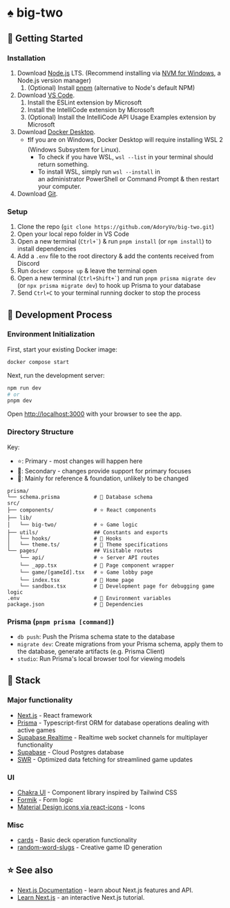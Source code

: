 # ♠️ big-two

## 🚀 Getting Started

### Installation

1. Download [Node.js](https://nodejs.org/en/) LTS. (Recommend installing via [NVM for Windows](https://github.com/coreybutler/nvm-windows), a Node.js version manager)
    1. (Optional) Install [pnpm](https://pnpm.io/installation#using-corepack) (alternative to Node's default NPM)
2. Download [VS Code](https://code.visualstudio.com/).
    1. Install the ESLint extension by Microsoft
    2. Install the IntelliCode extension by Microsoft
    3. (Optional) Install the IntelliCode API Usage Examples extension by Microsoft
3. Download [Docker Desktop](https://www.docker.com/products/docker-desktop).
    - ❗If you are on Windows, Docker Desktop will require installing WSL 2 (Windows Subsystem for Linux). 
      - To check if you have WSL, `wsl --list` in your terminal should return something. 
      - To install WSL, simply run `wsl --install` in an administrator PowerShell or Command Prompt & then restart your computer. 
4. Download [Git](https://git-scm.com/downloads).

### Setup

1. Clone the repo (`git clone https://github.com/AdoryVo/big-two.git`)
2. Open your local repo folder in VS Code
3. Open a new terminal (`` Ctrl+` ``) & run `pnpm install` (or `npm install`) to install dependencies
4. Add a `.env` file to the root directory & add the contents received from Discord
5. Run `docker compose up` & leave the terminal open
6. Open a new terminal (`` Ctrl+Shift+` ``) and run `pnpm prisma migrate dev` (or `npx prisma migrate dev`) to hook up Prisma to your database
7. Send `Ctrl+C` to your terminal running docker to stop the process

## 👷 Development Process

### Environment Initialization

First, start your existing Docker image:

```bash
docker compose start
```

Next, run the development server:

```bash
npm run dev
# or
pnpm dev
```

Open [http://localhost:3000](http://localhost:3000) with your browser to see the app.

### Directory Structure

Key:
- ⭐: Primary - most changes will happen here
- 📝: Secondary - changes provide support for primary focuses
- 📄: Mainly for reference & foundation, unlikely to be changed
```
prisma/
└── schema.prisma           # 📄 Database schema
src/
├── components/             # ⭐ React components
├── lib/
│   └── big-two/            # ⭐ Game logic
├── utils/                  ## Constants and exports
│   └── hooks/              # 📝 Hooks
│   └── theme.ts/           # 📝 Theme specifications
└── pages/                  ## Visitable routes
    └── api/                # ⭐ Server API routes
    └── _app.tsx            # 📄 Page component wrapper
    └── game/[gameId].tsx   # ⭐ Game lobby page
    └── index.tsx           # 📝 Home page
    └── sandbox.tsx         # 📄 Development page for debugging game logic
.env                        # 📝 Environment variables
package.json                # 📄 Dependencies
```

### Prisma (`pnpm prisma [command]`)
- `db push`: Push the Prisma schema state to the database
- `migrate dev`: Create migrations from your Prisma schema, apply them to the database, generate artifacts (e.g. Prisma Client)
- `studio`: Run Prisma's local browser tool for viewing models

## 🥞 Stack
### Major functionality
- [Next.js](https://nextjs.org/) - React framework
- [Prisma](https://www.prisma.io/) - Typescript-first ORM for database operations dealing with active games
- [Supabase Realtime](https://supabase.com/docs/guides/realtime) - Realtime web socket channels for multiplayer functionality
- [Supabase](https://supabase.com/) - Cloud Postgres database
- [SWR](https://swr.vercel.app/) - Optimized data fetching for streamlined game updates

### UI
- [Chakra UI](https://chakra-ui.com/) - Component library inspired by Tailwind CSS
- [Formik](https://formik.org/) - Form logic
- [Material Design icons via react-icons](https://react-icons.github.io/react-icons/icons?name=md) - Icons

### Misc
- [cards](http://kbjr.github.io/node-cards/) - Basic deck operation functionality
- [random-word-slugs](https://www.npmjs.com/package/random-word-slugs) - Creative game ID generation

## ⭐ See also
- [Next.js Documentation](https://nextjs.org/docs) - learn about Next.js features and API.
- [Learn Next.js](https://nextjs.org/learn) - an interactive Next.js tutorial.
